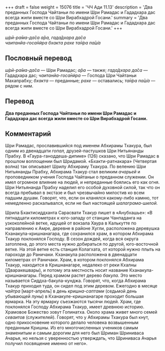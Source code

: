 +++
draft = false
weight = 15076
title = 'ЧЧ Ади 11.13'
description = 'Два преданных Господа Чайтаньи по имени Шри Рамадас и Гададхара дас всегда жили вместе со Шри Вирабхадрой Госани.'
summary = 'Два преданных Господа Чайтаньи по имени Шри Рамадас и Гададхара дас всегда жили вместе со Шри Вирабхадрой Госани.'
+++

_ш́рӣ-ра̄ма-да̄са а̄ра, гада̄дхара да̄са  
чаитанйа-госа̄н̃ира бхакта рахе та̄н̇ра па̄ш́а_

## Пословный перевод

_ш́рӣ_\-_ра̄ма_\-_да̄са_ — Шри Рамадас; _а̄ра_ — также; _гада̄дхара_ _да̄са_ — Гададхара дас; _чаитанйа_\-_госа̄н̃ира_ — Господа Шри Чайтаньи Махапрабху; _бхакта_ — преданные; _рахе_ — оставались; _та̄н̇ра_ _па̄ш́а_ — рядом с ним.

## Перевод

**Два преданных Господа Чайтаньи по имени Шри Рамадас и Гададхара дас всегда жили вместе со Шри Вирабхадрой Госани.**

## Комментарий

Шри Рамадас, прославившийся под именем Абхирамы Тхакура, был одним из двенадцати _гопал,_ друзей-пастушков Шри Нитьянанды Прабху. В «Гаура-ганоддеша-дипике» (126) сказано, что Шри Рамадас в прошлом воплощении был Шридамой. «Бхакти-ратнакара» (Четвертая волна) так описывает Шрилу Абхираму Тхакура. По велению Шри Нитьянанды Прабху, Абхирама Тхакур стал великим _ачарьей_ и проповедником учения Господа Чайтаньи о преданном служении. Он имел огромное влияние на людей, и непреданные боялись его как огня. Шри Нитьянанда Прабху наделил его особой духовной силой, так что он всегда пребывал в экстазе и был чрезвычайно милостив ко всем падшим душам. Говорят, что, если он кланялся какому-либо камню, тот немедленно раскалывался, если не был настоящей _шалаграма-шилой._

Шрила Бхактисиддханта Сарасвати Тхакур пишет в «Анубхашье»: «В пятнадцати километрах к юго-западу от станции Чанпаданга на узкоколейной ветке, идущей от вокзала Хаура в Калькутте по направлению к Амре, деревне в районе Хугли, расположена деревушка Кханакула-кришнанагара, где сохранился храм, в котором Абхирама Тхакур поклонялся Господу. В сезон дождей, когда вся округа затоплена, до этого места нужно добираться по другой, юго-восточной ветке. На этой ветке есть станция Колагхата, от которой нужно плыть на пароходе до Раничаки. Кханакула расположена в двенадцати километрах от Раничаки. Храм, в котором поклонялся Абхирама Тхакур, находится в Кришнанагаре, недалеко от реки Кхалны (Дваракешвары), и потому эта местность носит название Кханакула-кришнанагары. Перед храмом растет дерево _бакула_. Это место называется Сиддха-бакула-кунджа. Говорят, что, когда Абхирама Тхакур приходил туда, он сидел под этим деревом. Ежегодно в месяце _чайтра_ \[март-апрель\] в день _кришна-саптами_ (седьмой день убывающей луны) в Кханакуле-кришнанагаре проходит большая ярмарка. На эту ярмарку съезжаются тысячи людей. Храм, где поклонялся Господу Абхирама Тхакур, имеет древнюю историю. Храмовое Божество зовут Гопинатха. Около храма живет много семей _севаитов_ (служителей). Говорят, что у Абхирамы Тхакура был кнут, одно прикосновение которого делало человека возвышенным преданным Кришны. Из его многочисленных учеников самым знаменитым и самым дорогим для него был Шриман Шриниваса Ачарья, но нельзя с уверенностью утверждать, что Шриниваса Ачарья получил посвящение именно от него».
